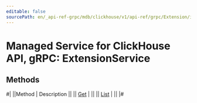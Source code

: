 ```yaml
---
editable: false
sourcePath: en/_api-ref-grpc/mdb/clickhouse/v1/api-ref/grpc/Extension/index.md
---
```


# Managed Service for ClickHouse API, gRPC: ExtensionService

## Methods

#|
||Method | Description ||
|| [Get](get.md) |  ||
|| [List](list.md) |  ||
|#
